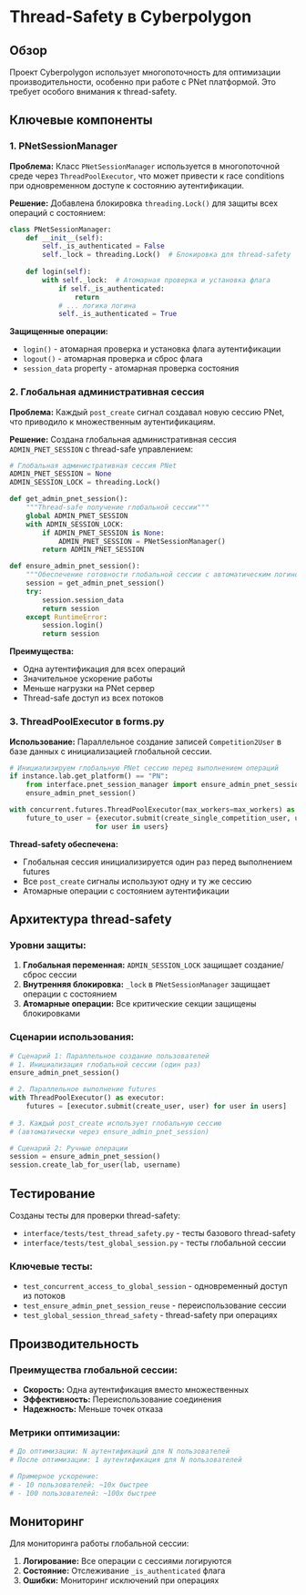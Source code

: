 # Thread-Safety в Cyberpolygon

## Обзор

Проект Cyberpolygon использует многопоточность для оптимизации производительности, особенно при работе с PNet платформой. Это требует особого внимания к thread-safety.

## Ключевые компоненты

### 1. PNetSessionManager

**Проблема:** Класс `PNetSessionManager` используется в многопоточной среде через `ThreadPoolExecutor`, что может привести к race conditions при одновременном доступе к состоянию аутентификации.

**Решение:** Добавлена блокировка `threading.Lock()` для защиты всех операций с состоянием:

```python
class PNetSessionManager:
    def __init__(self):
        self._is_authenticated = False
        self._lock = threading.Lock()  # Блокировка для thread-safety
    
    def login(self):
        with self._lock:  # Атомарная проверка и установка флага
            if self._is_authenticated:
                return
            # ... логика логина
            self._is_authenticated = True
```

**Защищенные операции:**
- `login()` - атомарная проверка и установка флага аутентификации
- `logout()` - атомарная проверка и сброс флага
- `session_data` property - атомарная проверка состояния

### 2. Глобальная административная сессия

**Проблема:** Каждый `post_create` сигнал создавал новую сессию PNet, что приводило к множественным аутентификациям.

**Решение:** Создана глобальная административная сессия `ADMIN_PNET_SESSION` с thread-safe управлением:

```python
# Глобальная административная сессия PNet
ADMIN_PNET_SESSION = None
ADMIN_SESSION_LOCK = threading.Lock()

def get_admin_pnet_session():
    """Thread-safe получение глобальной сессии"""
    global ADMIN_PNET_SESSION
    with ADMIN_SESSION_LOCK:
        if ADMIN_PNET_SESSION is None:
            ADMIN_PNET_SESSION = PNetSessionManager()
        return ADMIN_PNET_SESSION

def ensure_admin_pnet_session():
    """Обеспечение готовности глобальной сессии с автоматическим логином"""
    session = get_admin_pnet_session()
    try:
        session.session_data
        return session
    except RuntimeError:
        session.login()
        return session
```

**Преимущества:**
- Одна аутентификация для всех операций
- Значительное ускорение работы
- Меньше нагрузки на PNet сервер
- Thread-safe доступ из всех потоков

### 3. ThreadPoolExecutor в forms.py

**Использование:** Параллельное создание записей `Competition2User` в базе данных с инициализацией глобальной сессии.

```python
# Инициализируем глобальную PNet сессию перед выполнением операций
if instance.lab.get_platform() == "PN":
    from interface.pnet_session_manager import ensure_admin_pnet_session
    ensure_admin_pnet_session()

with concurrent.futures.ThreadPoolExecutor(max_workers=max_workers) as executor:
    future_to_user = {executor.submit(create_single_competition_user, user): user 
                     for user in users}
```

**Thread-safety обеспечена:**
- Глобальная сессия инициализируется один раз перед выполнением futures
- Все `post_create` сигналы используют одну и ту же сессию
- Атомарные операции с состоянием аутентификации

## Архитектура thread-safety

### Уровни защиты:

1. **Глобальная переменная:** `ADMIN_SESSION_LOCK` защищает создание/сброс сессии
2. **Внутренняя блокировка:** `_lock` в `PNetSessionManager` защищает операции с состоянием
3. **Атомарные операции:** Все критические секции защищены блокировками

### Сценарии использования:

```python
# Сценарий 1: Параллельное создание пользователей
# 1. Инициализация глобальной сессии (один раз)
ensure_admin_pnet_session()

# 2. Параллельное выполнение futures
with ThreadPoolExecutor() as executor:
    futures = [executor.submit(create_user, user) for user in users]
    
# 3. Каждый post_create использует глобальную сессию
# (автоматически через ensure_admin_pnet_session)

# Сценарий 2: Ручные операции
session = ensure_admin_pnet_session()
session.create_lab_for_user(lab, username)
```

## Тестирование

Созданы тесты для проверки thread-safety:

- `interface/tests/test_thread_safety.py` - тесты базового thread-safety
- `interface/tests/test_global_session.py` - тесты глобальной сессии

### Ключевые тесты:

- `test_concurrent_access_to_global_session` - одновременный доступ из потоков
- `test_ensure_admin_pnet_session_reuse` - переиспользование сессии
- `test_global_session_thread_safety` - thread-safety при операциях

## Производительность

### Преимущества глобальной сессии:

- **Скорость:** Одна аутентификация вместо множественных
- **Эффективность:** Переиспользование соединения
- **Надежность:** Меньше точек отказа

### Метрики оптимизации:

```python
# До оптимизации: N аутентификаций для N пользователей
# После оптимизации: 1 аутентификация для N пользователей

# Примерное ускорение:
# - 10 пользователей: ~10x быстрее
# - 100 пользователей: ~100x быстрее
```

## Мониторинг

Для мониторинга работы глобальной сессии:

1. **Логирование:** Все операции с сессиями логируются
2. **Состояние:** Отслеживание `_is_authenticated` флага
3. **Ошибки:** Мониторинг исключений при операциях
